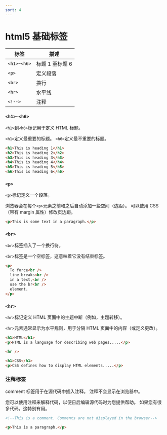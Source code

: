 ```yaml
---
sort: 4
---
```


# html5 基础标签

| 标签        | 描述            |
| ----------- | --------------- |
| `<h1>~<h6>` | 标题 1 至标题 6 |
| `<p>`       | 定义段落        |
| `<br>`      | 换行            |
| `<hr>`      | 水平线          |
| `<!-->`     | 注释            |

### `<h1>~<h6>`

`<h1>`到`<h6>`标记用于定义 HTML 标题。

`<h1>`定义最重要的标题。 `<h6>`定义最不重要的标题。

```html
<h1>This is heading 1</h1>
<h2>This is heading 2</h2>
<h3>This is heading 3</h3>
<h4>This is heading 4</h4>
<h5>This is heading 5</h5>
<h6>This is heading 6</h6>
```

### `<p>`

`<p>`标记定义一个段落。

浏览器会在每个`<p>`元素之前和之后自动添加一些空间（边距）。 可以使用 CSS（带有 margin 属性）修改页边距。

```html
<p>This is some text in a paragraph.</p>
```

### `<br>`

`<br>`标签插入了一个换行符。

`<br>`标签是一个空标签，这意味着它没有结束标签。

```html
<p>
  To force<br />
  line breaks<br />
  in a text,<br />
  use the br<br />
  element.
</p>
```

### `<hr>`

`<hr>`标记定义 HTML 页面中的主题中断（例如，主题转移）。

`<hr>`元素通常显示为水平规则，用于分隔 HTML 页面中的内容（或定义更改）。

```html
<h1>HTML</h1>
<p>HTML is a language for describing web pages.....</p>

<hr />

<h1>CSS</h1>
<p>CSS defines how to display HTML elements.....</p>
```

### 注释标签

comment 标签用于在源代码中插入注释。 注释不会显示在浏览器中。

您可以使用注释来解释代码，以便日后编辑源代码时为您提供帮助。 如果您有很多代码，这特别有用。

```html
<!--This is a comment. Comments are not displayed in the browser-->

<p>This is a paragraph.</p>
```
